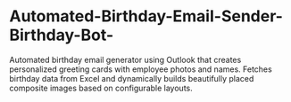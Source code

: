 # Automated-Birthday-Email-Sender-Birthday-Bot-
Automated birthday email generator using Outlook that creates personalized greeting cards with employee photos and names. Fetches birthday data from Excel and dynamically builds beautifully placed composite images based on configurable layouts.
